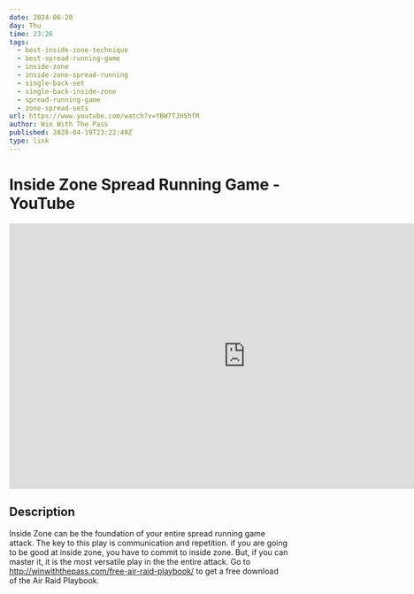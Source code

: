 ```yaml
---
date: 2024-06-20
day: Thu
time: 23:26
tags:
  - best-inside-zone-technique
  - best-spread-running-game
  - inside-zone
  - inside-zone-spread-running
  - single-back-set
  - single-back-inside-zone
  - spread-running-game
  - zone-spread-sets
url: https://www.youtube.com/watch?v=YBW7TJHShfM
author: Win With The Pass
published: 2020-04-19T23:22:49Z
type: link
---
```

# Inside Zone Spread Running Game - YouTube

<iframe width="854" height="480" src="https://www.youtube.com/embed/YBW7TJHShfM" frameborder="0" allowfullscreen></iframe>

## Description
Inside Zone can be the foundation of your entire spread running game attack. The key to this play is communication and repetition. if you are going to be good at inside zone, you have to commit to inside zone. But, if you can master it, it is the most versatile play in the the entire attack.  Go to http://winwiththepass.com/free-air-raid-playbook/ to get a free download of the Air Raid Playbook.
